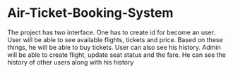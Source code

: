 # Air-Ticket-Booking-System
The project has two interface. One has to create id for become an user. User will be able to see available flights, tickets and price. Based on these things, he will be able to buy tickets. User can also see his history. Admin will be able to create flight, update seat status and the fare. He can see the history of other users along with his history
